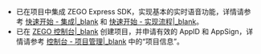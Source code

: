 - 已在项目中集成 ZEGO Express SDK，实现基本的实时语音功能，详情请参考 [快速开始 - 集成\|_blank](!ExpressAudioSDK-Integration/SDK_Integration) 和 [快速开始 - 实现流程\|_blank](!ExpressAudioSDK-Integration/Solution_Implementation)。
- 已在 [ZEGO 控制台\|_blank](https://console.zego.im) 创建项目，并申请有效的 AppID 和 AppSign，详情请参考 [控制台 - 项目管理\|_blank](#12107) 中的“项目信息”。









